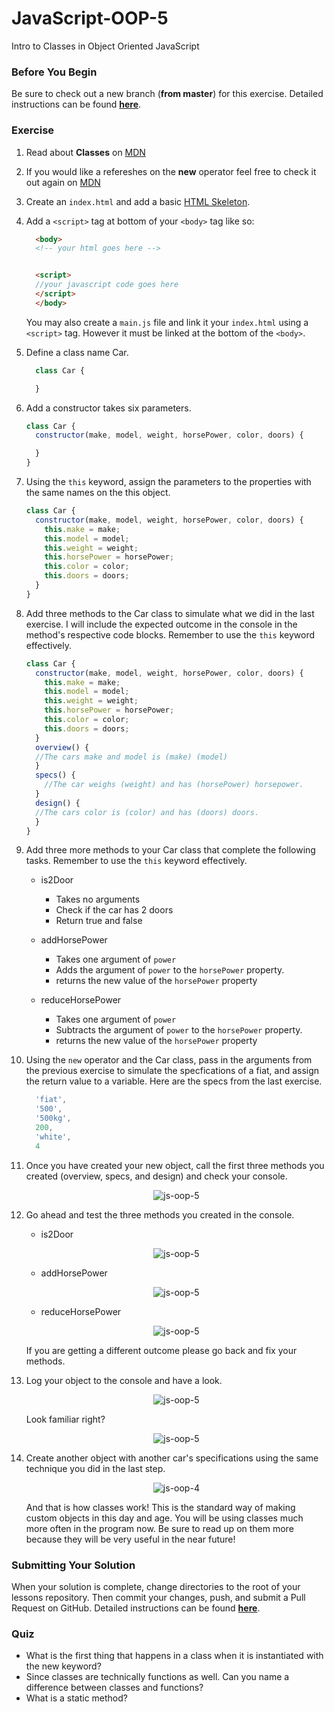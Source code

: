 # JavaScript-OOP-5

Intro to Classes in Object Oriented JavaScript

### Before You Begin

Be sure to check out a new branch (**from master**) for this exercise. Detailed instructions can be found [**here**](../../guides/before-each-exercise.md).

### Exercise


1. Read about **Classes** on [MDN](https://developer.mozilla.org/en-US/docs/Web/JavaScript/Reference/Classes)
1. If you would like a refereshes on the **new** operator feel free to check it out again on [MDN](https://developer.mozilla.org/en-US/docs/Web/JavaScript/Reference/Operators/new)
1. Create an `index.html` and add a basic [HTML Skeleton](../html-skeleton/README.md).

1. Add a `<script>` tag at bottom of your `<body>` tag like so:

    ```html
      <body>
      <!-- your html goes here -->


      <script>
      //your javascript code goes here
      </script>
      </body>
    ```

    You may also create a `main.js` file and link it your `index.html` using a `<script>` tag.  However it must be linked at the bottom of the `<body>`.

1. Define a class name Car.

    ```javascript
      class Car {

      }
    ```

1.  Add a constructor takes six parameters.

    ```javascript
    class Car {
      constructor(make, model, weight, horsePower, color, doors) {

      }
    }
    ```

1. Using the `this` keyword, assign the parameters to the properties with the same names on the this object.

    ```javascript
    class Car {
      constructor(make, model, weight, horsePower, color, doors) {
        this.make = make;
        this.model = model;
        this.weight = weight;
        this.horsePower = horsePower;
        this.color = color;
        this.doors = doors;
      }
    }
    ```

1. Add three methods to the Car class to simulate what we did in the last exercise.  I will include the expected outcome in the console in the method's respective code blocks.  Remember to use the `this` keyword effectively.

    ```javascript
    class Car {
      constructor(make, model, weight, horsePower, color, doors) {
        this.make = make;
        this.model = model;
        this.weight = weight;
        this.horsePower = horsePower;
        this.color = color;
        this.doors = doors;
      }
      overview() {
      //The cars make and model is (make) (model)
      }
      specs() {
        //The car weighs (weight) and has (horsePower) horsepower.
      }
      design() {
      //The cars color is (color) and has (doors) doors.
      }
    }
    ```

1. Add three more methods to your Car class that complete the following tasks.  Remember to use the `this` keyword effectively.

    -  is2Door
        -  Takes no arguments
        -  Check if the car has 2 doors
        -  Return true and false

    -  addHorsePower
        - Takes one argument of `power`
        - Adds the argument of `power` to the `horsePower` property.
        - returns the new value of the `horsePower` property

    -  reduceHorsePower
        - Takes one argument of `power`
        - Subtracts the argument of `power` to the `horsePower` property.
        - returns the new value of the `horsePower` property

1.  Using the `new` operator and the Car class, pass in the arguments from the previous exercise to simulate the specfications of a fiat, and assign the return value to a variable.  Here are the specs from the last exercise.

    ```javascript
      'fiat',
      '500',
      '500kg',
      200,
      'white',
      4
    ```

1. Once you have created your new object, call the first three methods you created (overview, specs, and design) and check your console.

    <p align="center">
      <img src="images/js-oop-5-1.JPG" alt="js-oop-5">
    </p>

1. Go ahead and test the three methods you created in the console.

    - is2Door

    <p align="center">
      <img src="images/js-oop-5-2.gif" alt="js-oop-5">
    </p>

    - addHorsePower

    <p align="center">
      <img src="images/js-oop-5-3.gif" alt="js-oop-5">
    </p>

    - reduceHorsePower

    <p align="center">
      <img src="images/js-oop-5-4.gif" alt="js-oop-5">
    </p>

    If you are getting a different outcome please go back and fix your methods.

1. Log your object to the console and have a look.

    <p align="center">
      <img src="images/js-oop-5-5.JPG" alt="js-oop-5">
    </p>

    Look familiar right?

    <p align="center">
      <img src="images/js-oop-5-6.JPG" alt="js-oop-5">
    </p>

1.  Create another object with another car's specifications using the same technique you did in the last step.

    <p align="center">
      <img src="images/js-oop-5-7.gif" alt="js-oop-4">
    </p>

    And that is how classes work!  This is the standard way of making custom objects in this day and age.  You will be using classes much more often in the program now.  Be sure to read up on them more because they will be very useful in the near future!

### Submitting Your Solution

When your solution is complete, change directories to the root of your lessons repository. Then commit your changes, push, and submit a Pull Request on GitHub. Detailed instructions can be found [**here**](../../guides/after-each-exercise.md).

### Quiz

-  What is the first thing that happens in a class when it is instantiated with the new keyword?
-  Since classes are technically functions as well. Can you name a difference between classes and functions?
-  What is a static method?
